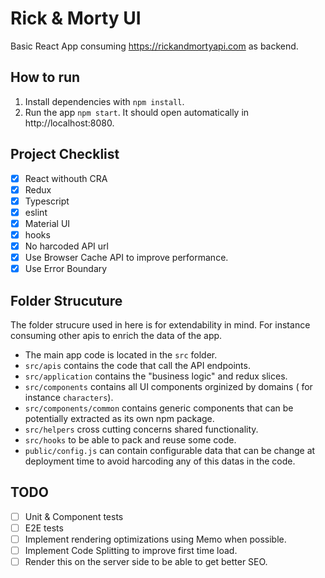 # Rick & Morty UI

Basic React App consuming https://rickandmortyapi.com as backend.

## How to run

1. Install dependencies with `npm install`.
2. Run the app `npm start`. It should open automatically in http://localhost:8080.

## Project Checklist

 - [X] React withouth CRA
 - [X] Redux
 - [X] Typescript
 - [X] eslint
 - [X] Material UI
 - [X] hooks
 - [X] No harcoded API url
 - [X] Use Browser Cache API to improve performance.
 - [X] Use Error Boundary

## Folder Strucuture

The folder strucure used in here is for extendability in mind. For instance consuming other apis to enrich the data of the app.

- The main app code is located in the `src` folder.
- `src/apis` contains the code that call the API endpoints.
- `src/application` contains the "business logic" and redux slices.
- `src/components` contains all UI components orginized by domains ( for instance `characters`).
- `src/components/common` contains generic components that can be potentially extracted as its own npm package.
- `src/helpers` cross cutting concerns shared functionality.
- `src/hooks` to be able to pack and reuse some code.
- `public/config.js` can contain configurable data that can be change at deployment time to avoid harcoding any of this datas in the code.

## TODO

- [ ] Unit & Component tests
- [ ] E2E tests
- [ ] Implement rendering optimizations using Memo when possible.
- [ ] Implement Code Splitting to improve first time load.
- [ ] Render this on the server side to be able to get better SEO.
